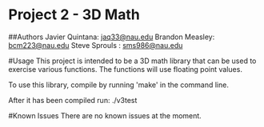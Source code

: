 # Project 2 - 3D Math

##Authors
Javier Quintana: jaq33@nau.edu
Brandon Measley: bcm223@nau.edu
Steve Sprouls  : sms986@nau.edu

#Usage
This project is intended to be a 3D math library that can be used to exercise
various functions. The functions will use floating point values.

To use this library, compile by running 'make' in the command line.

After it has been compiled run: ./v3test

#Known Issues
There are no known issues at the moment.
